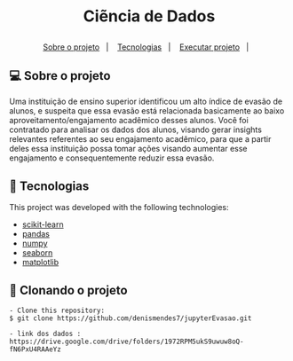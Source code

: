 <h2 align="center">
        


<h1 align="center">
    Ciẽncia de Dados
<h2 align="center">
   
</h2>
</h1>

<!--INDEX-->
<p align="center">
  <a href="#-sobre-o-projeto">Sobre o projeto</a>&nbsp;&nbsp;&nbsp;|&nbsp;&nbsp;&nbsp;
  <a href="#rocket-tecnologias">Tecnologias</a>&nbsp;&nbsp;&nbsp;|&nbsp;&nbsp;&nbsp;
  <a href="#-como-executar-o-projeto">Executar projeto</a>&nbsp;&nbsp;&nbsp;|&nbsp;&nbsp;&nbsp;
</p>



## 💻 Sobre o projeto

Uma instituição de ensino superior identificou um alto índice de evasão de alunos, e suspeita que essa
evasão está relacionada basicamente ao baixo aproveitamento/engajamento acadêmico desses
alunos.
Você foi contratado para analisar os dados dos alunos, visando gerar insights relevantes referentes ao seu
engajamento acadêmico, para que a partir deles essa instituição possa tomar ações visando aumentar
esse engajamento e consequentemente reduzir essa evasão.



## :rocket: Tecnologias

This project was developed with the following technologies:

- [scikit-learn](https://scikit-learn.org/stable/)
- [pandas](https://pandas.pydata.org/)
- [numpy](https://numpy.org/)
- [seaborn](https://seaborn.pydata.org//)
- [matplotlib](https://matplotlib.org/)


## 🚀 Clonando  o projeto

   ```
   - Clone this repository:
   $ git clone https://github.com/denismendes7/jupyterEvasao.git

   - link dos dados : https://drive.google.com/drive/folders/1972RPM5ukS9uwuw8oQ-fN6PxU4RAAeYz

   









